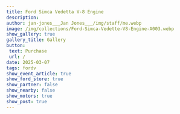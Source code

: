 ```yaml
---
title: Ford Simca Vedetta V-8 Engine
description: 
author: jan-jones___Jan Jones___/img/staff/me.webp
image: /img/collections/Ford-Simca-Vedette-V8-Engine-A003.webp
show_gallery: true
gallery_title: Gallery
button: 
 text: Purchase
 url: /
date: 2025-03-07
tags: fordv
show_event_article: true
show_ford_store: true
show_partner: false
show_nearby: false
show_motors: true
show_post: true
---
```


